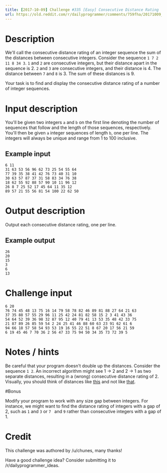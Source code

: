 ```yaml
---
title: [2017-10-09] Challenge #335 [Easy] Consecutive Distance Rating
url: https://old.reddit.com/r/dailyprogrammer/comments/759fha/20171009_challenge_335_easy_consecutive_distance/
---
```




# Description  

We'll call the consecutive distance rating of an integer sequence the sum of the distances between consecutive integers. Consider the sequence `1 7 2 11 8 34 3`. `1` and `2` are consecutive integers, but their distance apart in the sequence is 2. `2` and `3` are consecutive integers, and their distance is 4. The distance between `7` and `8` is 3. The sum of these distances is 9.

Your task is to find and display the consecutive distance rating of a number of integer sequences.

# Input description  

You'll be given two integers `a` and `b` on the first line denoting the number of sequences that follow and the length of those sequences, respectively. You'll then be given `a` integer sequences of length `b`, one per line. The integers will always be unique and range from 1 to 100 inclusive.

## Example input

    6 11
    31 63 53 56 96 62 73 25 54 55 64
    77 39 35 38 41 42 76 73 40 31 10
    30 63 57 87 37 31 58 83 34 76 38
    18 62 55 92 88 57 90 10 11 96 12
    26 8 7 25 52 17 45 64 11 35 12
    89 57 21 55 56 81 54 100 22 62 50

# Output description

Output each consecutive distance rating, one per line.  

## Example output

    26
    20
    15
    3
    6
    13

# Challenge input 

    6 20
    76 74 45 48 13 75 16 14 79 58 78 82 46 89 81 88 27 64 21 63
    37 35 88 57 55 29 96 11 25 42 24 81 82 58 15 2 3 41 43 36
    54 64 52 39 36 98 32 87 95 12 40 79 41 13 53 35 48 42 33 75
    21 87 89 26 85 59 54 2 24 25 41 46 88 60 63 23 91 62 61 6
    94 66 18 57 58 54 93 53 19 16 55 22 51 8 67 20 17 56 21 59
    6 19 45 46 7 70 36 2 56 47 33 75 94 50 34 35 73 72 39 5

# Notes / hints  

Be careful that your program doesn't double up the distances. Consider the sequence `1 2`. An incorrect algorithm might see 1 -> 2 and 2 -> 1 as two separate distances, resulting in a (wrong) consecutive distance rating of 2. Visually, you should think of distances like [this](https://i.imgur.com/MsFLgjW.png) and not like [that](https://i.imgur.com/2V6GMQg.png).

#Bonus  

Modify your program to work with any size gap between integers. For instance, we might want to find the distance rating of integers with a gap of 2, such as `1` and `3` or `7 ` and `9` rather than consecutive integers with a gap of 1.

# Credit  

This challenge was authored by /u/chunes, many thanks!

Have a good challenge idea? Consider submitting it to /r/dailyprogrammer_ideas.